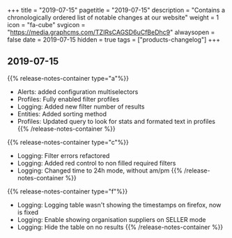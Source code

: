 +++
title = "2019-07-15"
pagetitle = "2019-07-15"
description = "Contains a chronologically ordered list of notable changes at our website"
weight = 1
icon = "fa-cube"
svgicon = "https://media.graphcms.com/TZIRsCAGSD6uCfBeDhc9"
alwaysopen = false
date = 2019-07-15
hidden = true
tags = ["products-changelog"]
+++

## 2019-07-15

{{% release-notes-container type="a"%}}
- Alerts: added configuration multiselectors
- Profiles: Fully enabled filter profiles
- Logging: Added new filter number of results
- Entities: Added sorting method
- Profiles: Updated query to look for stats and formated text in profiles
{{% /release-notes-container %}}

{{% release-notes-container type="c"%}}
- Logging: Filter errors refactored
- Logging: Added red control to non filled required filters
- Logging: Changed time to 24h mode, without am/pm
{{% /release-notes-container %}}

{{% release-notes-container type="f"%}}
- Logging: Logging table wasn't showing the timestamps on firefox, now is fixed
- Logging: Enable showing organisation suppliers on SELLER mode
- Logging: Hide the table on no results
{{% /release-notes-container %}}
